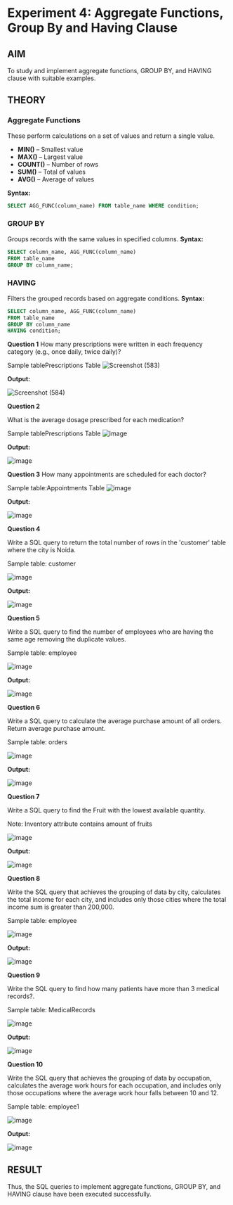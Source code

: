# Experiment 4: Aggregate Functions, Group By and Having Clause

## AIM
To study and implement aggregate functions, GROUP BY, and HAVING clause with suitable examples.

## THEORY

### Aggregate Functions
These perform calculations on a set of values and return a single value.

- **MIN()** – Smallest value  
- **MAX()** – Largest value  
- **COUNT()** – Number of rows  
- **SUM()** – Total of values  
- **AVG()** – Average of values

**Syntax:**
```sql
SELECT AGG_FUNC(column_name) FROM table_name WHERE condition;
```
### GROUP BY
Groups records with the same values in specified columns.
**Syntax:**
```sql
SELECT column_name, AGG_FUNC(column_name)
FROM table_name
GROUP BY column_name;
```
### HAVING
Filters the grouped records based on aggregate conditions.
**Syntax:**
```sql
SELECT column_name, AGG_FUNC(column_name)
FROM table_name
GROUP BY column_name
HAVING condition;
```

**Question 1**
How many prescriptions were written in each frequency category (e.g., once daily, twice daily)?

Sample tablePrescriptions Table
![Screenshot (583)](https://github.com/user-attachments/assets/fa98ff76-b7b5-4ffb-94b8-41bd279034b4)

**Output:**

![Screenshot (584)](https://github.com/user-attachments/assets/077b9c7d-0239-4209-801f-3e8eaa77bf46)



**Question 2**

What is the average dosage prescribed for each medication?

Sample tablePrescriptions Table
![image](https://github.com/user-attachments/assets/92904f42-f9fe-425d-9028-5e3161d79826)


**Output:**

![image](https://github.com/user-attachments/assets/d1d838f3-c620-4010-a05d-155768af5925)



**Question 3**
How many appointments are scheduled for each doctor?

Sample table:Appointments Table
![image](https://github.com/user-attachments/assets/b3cf0128-8a54-4175-9eee-c4ef85d94b4f)


**Output:**

![image](https://github.com/user-attachments/assets/f2978cdf-8d0c-47b4-be1e-1cc699892568)



**Question 4**

Write a SQL query to return the total number of rows in the 'customer' table where the city is Noida.

Sample table: customer

![image](https://github.com/user-attachments/assets/1047d18f-4c10-4aa9-9de3-53bf0b0450a3)


**Output:**

![image](https://github.com/user-attachments/assets/ec56d92e-c7fa-48b7-ba73-8ca99dafb332)



**Question 5**

Write a SQL query to find the number of employees who are having the same age removing the duplicate values.

Sample table: employee

![image](https://github.com/user-attachments/assets/3e268ad8-496f-49f0-a4e4-0bd7936b29be)

**Output:**

![image](https://github.com/user-attachments/assets/0272d0ad-bcd1-4a89-912c-f3ecba9da486)


**Question 6**

Write a SQL query to calculate the average purchase amount of all orders. Return average purchase amount.

Sample table: orders

![image](https://github.com/user-attachments/assets/5dff57ea-f7b7-4ffa-8078-f6ad521563b6)


**Output:**

![image](https://github.com/user-attachments/assets/a88cabc0-1183-41c0-9764-36aa5bc0fc55)



**Question 7**

Write a SQL query to find the Fruit with the lowest available quantity.

Note: Inventory attribute contains amount of fruits

![image](https://github.com/user-attachments/assets/c09db1c4-2563-4a80-8be5-abbdf63d5b87)

**Output:**

![image](https://github.com/user-attachments/assets/c8189ca9-ac3b-4f9f-aab9-e3615605abc6)



**Question 8**

Write the SQL query that achieves the grouping of data by city, calculates the total income for each city, and includes only those cities where the total income sum is greater than 200,000.

Sample table: employee

![image](https://github.com/user-attachments/assets/600d0719-d0cc-484f-a593-e479763b8e0a)

**Output:**


![image](https://github.com/user-attachments/assets/88d6ab7d-b7f1-4af6-a5cb-a90416047b77)




**Question 9**

Write the SQL query to find how many patients have more than 3 medical records?.

Sample table: MedicalRecords

![image](https://github.com/user-attachments/assets/3252540e-f724-4c06-885e-6d00b2ba25f0)


**Output:**


![image](https://github.com/user-attachments/assets/c05dafa6-51db-4f2e-9e5c-52e9c4d7f7fa)


**Question 10**

Write the SQL query that achieves the grouping of data by occupation, calculates the average work hours for each occupation, and includes only those occupations where the average work hour falls between 10 and 12.

Sample table: employee1

![image](https://github.com/user-attachments/assets/809196ac-7d23-4b32-9ddd-996fc3277c36)


**Output:**

![image](https://github.com/user-attachments/assets/b9c1dd24-9f12-4125-abed-3fe02c1f1a25)



## RESULT
Thus, the SQL queries to implement aggregate functions, GROUP BY, and HAVING clause have been executed successfully.
